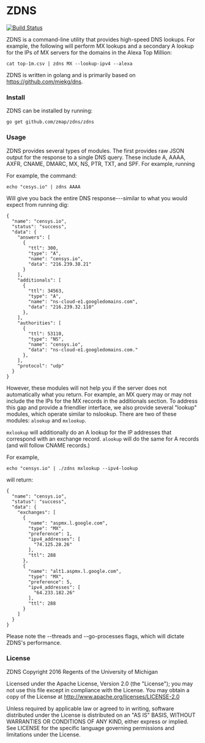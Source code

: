 # ZDNS

[![Build Status](https://travis-ci.org/zmap/zdns.svg?branch=master)](https://travis-ci.org/zmap/zdns)


ZDNS is a command-line utility that provides high-speed DNS lookups. For
example, the following will perform MX lookups and a secondary A lookup for the
IPs of MX servers for the domains in the Alexa Top Million:

	cat top-1m.csv | zdns MX --lookup-ipv4 --alexa

ZDNS is written in golang and is primarily based on https://github.com/miekg/dns.

### Install

ZDNS can be installed by running:

	go get github.com/zmap/zdns/zdns


### Usage

ZDNS provides several types of modules. The first provides raw JSON output for
the response to a single DNS query. These include A, AAAA, AXFR, CNAME, DMARC,
MX, NS, PTR, TXT, and SPF. For example, running

For example, the command:

	echo "cesys.io" | zdns AAAA

Will give you back the entire DNS response---similar to what you would expect
from running dig:

	{
	  "name": "censys.io",
	  "status": "success",
	  "data": {
	    "answers": [
	      {
	        "ttl": 300,
	        "type": "A",
	        "name": "censys.io",
	        "data": "216.239.38.21"
	      }
	    ],
	    "additionals": [
	      {
	        "ttl": 34563,
	        "type": "A",
	        "name": "ns-cloud-e1.googledomains.com",
	        "data": "216.239.32.110"
	      },
	    ],
	    "authorities": [
	      {
	        "ttl": 53110,
	        "type": "NS",
	        "name": "censys.io",
	        "data": "ns-cloud-e1.googledomains.com."
	      },
	    ],
	    "protocol": "udp"
	  }
	}

However, these modules will not help you if the server does not automatically
what you return. For example, an MX query may or may not include the the IPs
for the MX records in the additionals section. To address this gap and provide
a friendlier interface, we also provide several "lookup" modules, which operate
similar to nslookup. There are two of these modules: `alookup` and `mxlookup`.

`mxlookup` will additionally do an A lookup for the IP addresses that
correspond with an exchange record. `alookup` will do the same for A records
(and will follow CNAME records.)

For example,

	echo "censys.io" | ./zdns mxlookup --ipv4-lookup

will return:

	{
	  "name": "censys.io",
	  "status": "success",
	  "data": {
	    "exchanges": [
	      {
	        "name": "aspmx.l.google.com",
	        "type": "MX",
	        "preference": 1,
	        "ipv4_addresses": [
	          "74.125.28.26"
	        ],
	        "ttl": 288
	      },
	      {
	        "name": "alt1.aspmx.l.google.com",
	        "type": "MX",
	        "preference": 5,
	        "ipv4_addresses": [
	          "64.233.182.26"
	        ],
	        "ttl": 288
	      }
	    ]
	  }
	}

Please note the --threads and --go-processes flags, which will dictate ZDNS's
performance.



### License

ZDNS Copyright 2016 Regents of the University of Michigan

Licensed under the Apache License, Version 2.0 (the "License"); you may not use
this file except in compliance with the License. You may obtain a copy of the
License at http://www.apache.org/licenses/LICENSE-2.0

Unless required by applicable law or agreed to in writing, software distributed
under the License is distributed on an "AS IS" BASIS, WITHOUT WARRANTIES OR
CONDITIONS OF ANY KIND, either express or implied. See LICENSE for the specific
language governing permissions and limitations under the License.
